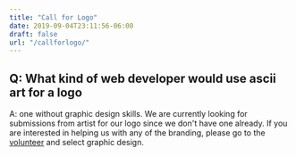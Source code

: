 ```yaml
---
title: "Call for Logo"
date: 2019-09-04T23:11:56-06:00
draft: false
url: "/callforlogo/"
---
```


## Q: What kind of web developer would use ascii art for a logo

A: one without graphic design skills. We are currently looking for submissions
from artist for our logo since we don't have one already. If you are interested
in helping us with any of the branding, please go to the
[volunteer](/volunteers/) and select graphic design.
